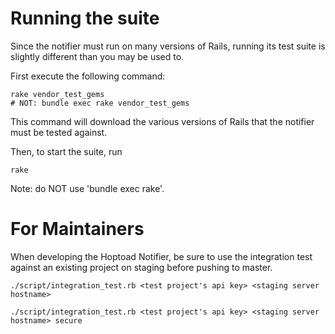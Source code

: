 Running the suite
=================

Since the notifier must run on many versions of Rails, running its test suite is slightly different than you may be used to.

First execute the following command:

    rake vendor_test_gems
    # NOT: bundle exec rake vendor_test_gems

This command will download the various versions of Rails that the notifier must be tested against.

Then, to start the suite, run

    rake

Note: do NOT use 'bundle exec rake'.

For Maintainers
================

When developing the Hoptoad Notifier, be sure to use the integration test against an existing project on staging before pushing to master.

    ./script/integration_test.rb <test project's api key> <staging server hostname>

    ./script/integration_test.rb <test project's api key> <staging server hostname> secure
